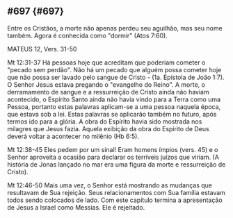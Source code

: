 ## #697 {#697}

Entre os Cristãos, a morte não apenas perdeu seu aguilhão, mas seu nome também. Agora é conhecida como &quot;dormir&quot; (Atos 7:60).

MATEUS 12, Vers. 31-50

Mt 12:31-37 Há pessoas hoje que acreditam que poderiam cometer o &quot;pecado sem perdão&quot;. Não há um pecado que alguém possa cometer hoje que não possa ser lavado pelo sangue de Cristo - (1a. Epístola de João 1:7). O Senhor Jesus estava pregando o &quot;evangelho do Reino&quot;. A morte, o derramamento de sangue e a ressurreição de Cristo ainda não haviam acontecido, o Espírito Santo ainda não havia vindo para a Terra como uma Pessoa, portanto estas palavras aplicam-se a uma pessoa naquela época, que estava sob a lei. Estas palavras se aplicarão também no futuro, após termos ido para a glória. A obra do Espírito havia sido mostrada nos milagres que Jesus fazia. Aquela exibição da obra do Espírito de Deus deverá voltar a acontecer no milênio (Hb 6:5).

Mt 12:38-45 Eles pedem por um sinal! Eram homens ímpios (vers. 45) e o Senhor aproveita a ocasião para declarar os terríveis juízos que viriam. (A história de Jonas lançado no mar era uma figura da morte e ressurreição de Cristo).

Mt 12:46-50 Mais uma vez, o Senhor está mostrando as mudanças que resultavam de Sua rejeição. Seus relacionamentos com Sua família estavam todos sendo colocados de lado. Com este capítulo termina a apresentação de Jesus a Israel como Messias. Ele é rejeitado.